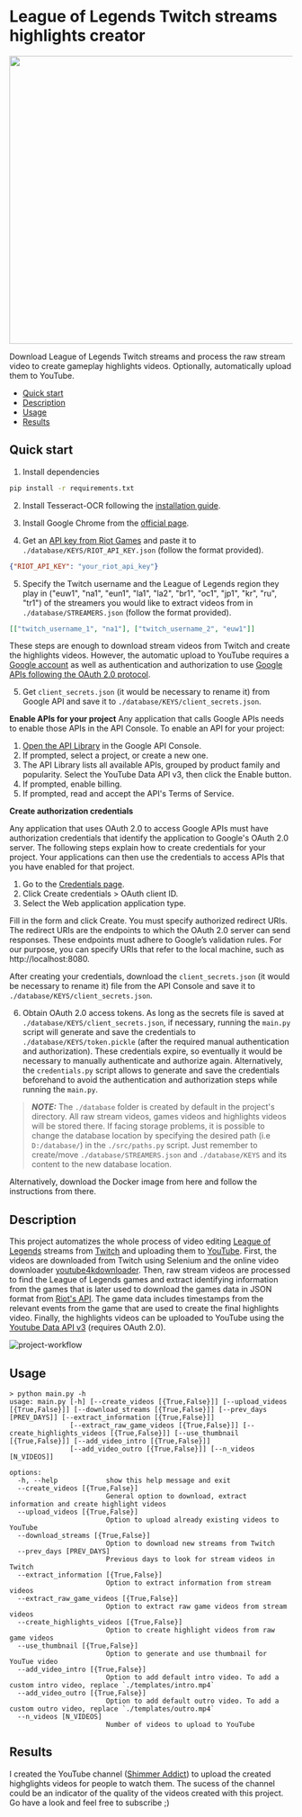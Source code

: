 League of Legends Twitch streams highlights creator
==============================

<img src="https://i.imgur.com/zWuos61.png" width="1024" height="512">

Download League of Legends Twitch streams and process the raw stream video to create gameplay highlights videos. Optionally, automatically upload them to YouTube.

- [Quick start](#quick-start)
- [Description](#description)
- [Usage](#results)
- [Results](#report)

## Quick start

1. Install dependencies
```bash
pip install -r requirements.txt
```
2. Install Tesseract-OCR following the [installation guide](https://tesseract-ocr.github.io/tessdoc/Installation.html).

3. Install Google Chrome from the [official page](https://www.google.com/chrome/).

4. Get an [API key from Riot Games](https://developer.riotgames.com/) and paste it to `./database/KEYS/RIOT_API_KEY.json` (follow the format provided).
```json
{"RIOT_API_KEY": "your_riot_api_key"}
```

5. Specify the Twitch username and the League of Legends region they play in ("euw1", "na1", "eun1", "la1", "la2", "br1", "oc1", "jp1", "kr", "ru", "tr1") of the streamers you would like to extract videos from in `./database/STREAMERS.json` (follow the format provided).
```json
[["twitch_username_1", "na1"], ["twitch_username_2", "euw1"]]
```

These steps are enough to download stream videos from Twitch and create the highlights videos. However, the automatic upload to YouTube requires a [Google account](https://www.google.com/account/about/) as well as authentication and authorization to use [Google APIs following the OAuth 2.0 protocol](https://developers.google.com/identity/protocols/oauth2/web-server).

5. Get `client_secrets.json` (it would be necessary to rename it) from Google API and save it to `./database/KEYS/client_secrets.json`.

**Enable APIs for your project**
Any application that calls Google APIs needs to enable those APIs in the API Console.
To enable an API for your project:

1. [Open the API Library](https://console.developers.google.com/apis/library) in the Google API Console.
2. If prompted, select a project, or create a new one.
3. The API Library lists all available APIs, grouped by product family and popularity. Select the YouTube Data API v3, then click the Enable button.
5. If prompted, enable billing.
6. If prompted, read and accept the API's Terms of Service.

**Create authorization credentials**

Any application that uses OAuth 2.0 to access Google APIs must have authorization credentials that identify the application to Google's OAuth 2.0 server. The following steps explain how to create credentials for your project. Your applications can then use the credentials to access APIs that you have enabled for that project.

1. Go to the [Credentials page](https://console.developers.google.com/apis/credentials).
2. Click Create credentials > OAuth client ID.
3. Select the Web application application type.

Fill in the form and click Create. You must specify authorized redirect URIs. The redirect URIs are the endpoints to which the OAuth 2.0 server can send responses. These endpoints must adhere to Google’s validation rules. For our purpose, you can specify URIs that refer to the local machine, such as http://localhost:8080.

After creating your credentials, download the `client_secrets.json` (it would be necessary to rename it) file from the API Console and save it to `./database/KEYS/client_secrets.json`.

6. Obtain OAuth 2.0 access tokens. As long as the secrets file is saved at `./database/KEYS/client_secrets.json`, if necessary, running the `main.py `script will generate and save the credentials to `./database/KEYS/token.pickle` (after the required manual authentication and authorization). These credentials expire, so eventually it would be necessary to manually authenticate and authorize again. Alternatively, the `credentials.py` script allows to generate and save the credentials beforehand to avoid the authentication and authorization steps while running the `main.py`.

> **_NOTE:_** The `./database` folder is created by default in the project's directory. All raw stream videos, games videos and highlights videos will be stored there. If facing storage problems, it is possible to change the database location by specifying the desired path (i.e `D:/database/`) in the `./src/paths.py` script. Just remember to create/move `./database/STREAMERS.json` and `./database/KEYS` and its content to the new database location.

Alternatively, download the Docker image from here and follow the instructions from there.

## Description
This project automatizes the whole process of video editing [League of Legends](https://www.leagueoflegends.com/) streams from [Twitch](https://www.twitch.tv/) and uploading them to [YouTube](https://www.youtube.com/). First, the videos are downloaded from Twitch using Selenium and the online video downloader [youtube4kdownloader](https://youtube4kdownloader.com/). Then, raw stream videos are processed to find the League of Legends games and extract identifying information from the games that is later used to download the games data in JSON format from [Riot's API](https://developer.riotgames.com/). The game data includes timestamps from the relevant events from the game that are used to create the final highlights video. Finally, the highlights videos can be uploaded to YouTube using the [Youtube Data API v3](https://developers.google.com/youtube/v3) (requires OAuth 2.0).

![project-workflow](https://i.imgur.com/pBmFHD5.png)
## Usage

```console
> python main.py -h
usage: main.py [-h] [--create_videos [{True,False}]] [--upload_videos [{True,False}]] [--download_streams [{True,False}]] [--prev_days [PREV_DAYS]] [--extract_information [{True,False}]]
               [--extract_raw_game_videos [{True,False}]] [--create_highlights_videos [{True,False}]] [--use_thumbnail [{True,False}]] [--add_video_intro [{True,False}]]
               [--add_video_outro [{True,False}]] [--n_videos [N_VIDEOS]]

options:
  -h, --help            show this help message and exit
  --create_videos [{True,False}]
                        General option to download, extract information and create highlight videos
  --upload_videos [{True,False}]
                        Option to upload already existing videos to YouTube
  --download_streams [{True,False}]
                        Option to download new streams from Twitch
  --prev_days [PREV_DAYS]
                        Previous days to look for stream videos in Twitch
  --extract_information [{True,False}]
                        Option to extract information from stream videos
  --extract_raw_game_videos [{True,False}]
                        Option to extract raw game videos from stream videos
  --create_highlights_videos [{True,False}]
                        Option to create highlight videos from raw game videos
  --use_thumbnail [{True,False}]
                        Option to generate and use thumbnail for YouTue video
  --add_video_intro [{True,False}]
                        Option to add default intro video. To add a custom intro video, replace `./templates/intro.mp4`
  --add_video_outro [{True,False}]
                        Option to add default outro video. To add a custom outro video, replace `./templates/outro.mp4`
  --n_videos [N_VIDEOS]
                        Number of videos to upload to YouTube
```

## Results

I created the YouTube channel ([Shimmer Addict](https://www.youtube.com/channel/UCTQQV9W6Pwjjn0PCIXuEzPw)) to upload the created highglights videos for people to watch them. The sucess of the channel could be an indicator of the quality of the videos created with this project. Go have a look and feel free to subscribe ;)